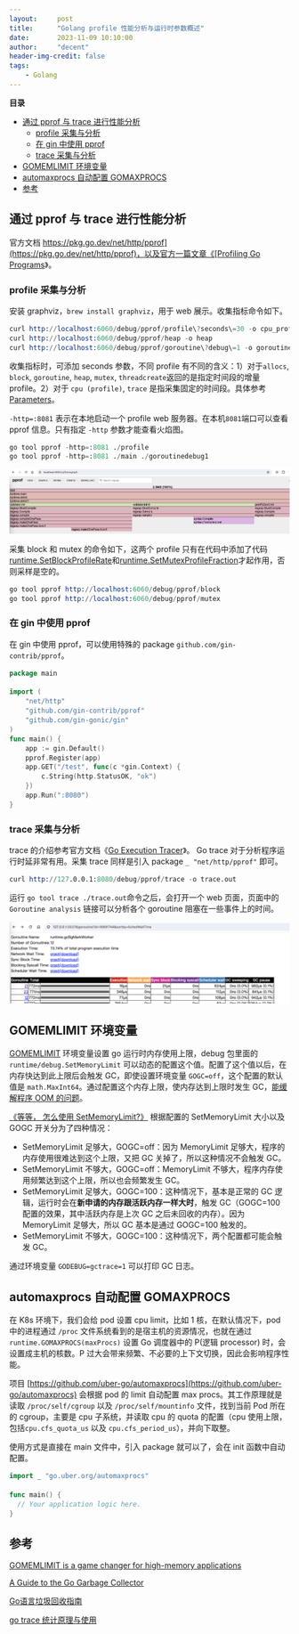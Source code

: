 ```yaml
---
layout:     post
title:      "Golang profile 性能分析与运行时参数概述"
date:       2023-11-09 10:10:00
author:     "decent"
header-img-credit: false
tags:
    - Golang
---
```


**目录**
- [通过 pprof 与 trace 进行性能分析](#通过-pprof-与-trace-进行性能分析)
  - [profile 采集与分析](#profile-采集与分析)
  - [在 gin 中使用 pprof](#在-gin-中使用-pprof)
  - [trace 采集与分析](#trace-采集与分析)
- [GOMEMLIMIT 环境变量](#gomemlimit-环境变量)
- [automaxprocs 自动配置 GOMAXPROCS](#automaxprocs-自动配置-gomaxprocs)
- [参考](#参考)

## 通过 pprof 与 trace 进行性能分析
官方文档 [https://pkg.go.dev/net/http/pprof](https://pkg.go.dev/net/http/pprof)，以及官方一篇文章《[Profiling Go Programs](https://go.dev/blog/pprof)》。
### profile 采集与分析
安装 graphviz，`brew install graphviz`，用于 web 展示。收集指标命令如下。
```s
curl http://localhost:6060/debug/pprof/profile\?seconds\=30 -o cpu_profile
curl http://localhost:6060/debug/pprof/heap -o heap
curl http://localhost:6060/debug/pprof/goroutine\?debug\=1 -o goroutinedebug1
```
收集指标时，可添加 seconds 参数，不同 profile 有不同的含义：1）对于`allocs`, `block`, `goroutine`, `heap`, `mutex`, `threadcreate`返回的是指定时间段的增量 profile。2）对于 `cpu (profile)`, `trace` 是指采集固定的时间段。具体参考 [Parameters](https://pkg.go.dev/net/http/pprof#hdr-Parameters)。

`-http=:8081` 表示在本地启动一个 profile web 服务器。在本机`8081`端口可以查看 pprof 信息。只有指定 `-http` 参数才能查看火焰图。
```s
go tool pprof -http=:8081 ./profile
go tool pprof -http=:8081 ./main ./goroutinedebug1
```
![java-javascript](/pics/pprof_flame.png) 

采集 block 和 mutex 的命令如下，这两个 profile 只有在代码中添加了代码[runtime.SetBlockProfileRate](https://pkg.go.dev/runtime#SetBlockProfileRate)和[runtime.SetMutexProfileFraction](https://pkg.go.dev/runtime#SetMutexProfileFraction)才起作用，否则采样是空的。
```s
go tool pprof http://localhost:6060/debug/pprof/block
go tool pprof http://localhost:6060/debug/pprof/mutex
```

### 在 gin 中使用 pprof
在 gin 中使用 pprof，可以使用特殊的 package `github.com/gin-contrib/pprof`。
```go
package main

import (
    "net/http"
    "github.com/gin-contrib/pprof"
    "github.com/gin-gonic/gin"
)
func main() {
    app := gin.Default()
    pprof.Register(app)
    app.GET("/test", func(c *gin.Context) {
        c.String(http.StatusOK, "ok")
    })
    app.Run(":8080")
}
```

### trace 采集与分析
trace 的介绍参考官方文档《[Go Execution Tracer](https://docs.google.com/document/u/1/d/1FP5apqzBgr7ahCCgFO-yoVhk4YZrNIDNf9RybngBc14/pub)》。
Go trace 对于分析程序运行时延非常有用。采集 trace 同样是引入 package `_ "net/http/pprof"` 即可。
```s
curl http://127.0.0.1:8080/debug/pprof/trace -o trace.out
```
运行 `go tool trace ./trace.out`命令之后，会打开一个 web 页面，页面中的 `Goroutine analysis` 链接可以分析各个 goroutine 阻塞在一些事件上的时间。

![java-javascript](/pics/gotrace.png) 

## GOMEMLIMIT 环境变量
[GOMEMLIMIT](https://pkg.go.dev/runtime/debug#SetMemoryLimit) 环境变量设置 go 运行时内存使用上限，debug 包里面的 `runtime/debug.SetMemoryLimit` 可以动态的配置这个值。配置了这个值以后，在内存快达到此上限后会触发 GC，即使设置环境变量 `GOGC=off`，这个配置的默认值是 `math.MaxInt64`。通过配置这个内存上限，使内存达到上限时发生 GC，[能缓解程序 OOM 的问题](https://docs.pingcap.com/zh/tidb/stable/configure-memory-usage/#%E8%AE%BE%E7%BD%AE%E7%8E%AF%E5%A2%83%E5%8F%98%E9%87%8F-gomemlimit-%E7%BC%93%E8%A7%A3-oom-%E9%97%AE%E9%A2%98)。

[《等等， 怎么使用 SetMemoryLimit?》](https://colobu.com/2022/06/20/how-to-use-SetMemoryLimit/) 根据配置的 SetMemoryLimit 大小以及 GOGC 开关分为了四种情况：
* SetMemoryLimit 足够大，GOGC=off：因为 MemoryLimit 足够大，程序的内存使用很难达到这个上限，又把 GC 关掉了，所以这种情况不会触发 GC。
* SetMemoryLimit 不够大，GOGC=off：MemoryLimit 不够大，程序内存使用频繁达到这个上限，所以也会频繁发生 GC。
* SetMemoryLimit 足够大，GOGC=100：这种情况下，基本是正常的 GC 逻辑，运行时会在**新申请的内存跟活跃内存一样大时**，触发 GC（GOGC=100 配置的效果，其中活跃内存是上次 GC 之后未回收的内存）。因为 MemoryLimit 足够大，所以 GC 基本是通过 GOGC=100 触发的。
* SetMemoryLimit 不够大，GOGC=100：这种情况下，两个配置都可能会触发 GC。

通过环境变量 `GODEBUG=gctrace=1` 可以打印 GC 日志。

## automaxprocs 自动配置 GOMAXPROCS
在 K8s 环境下，我们会给 pod 设置 cpu limit，比如 1 核，在默认情况下，pod 中的进程通过 `/proc` 文件系统看到的是宿主机的资源情况，也就在通过 `runtime.GOMAXPROCS(maxProcs)` 设置 Go 调度器中的 P(逻辑 processor) 时，会设置成主机的核数。P 过大会带来频繁、不必要的上下文切换，因此会影响程序性能。

项目 [https://github.com/uber-go/automaxprocs](https://github.com/uber-go/automaxprocs) 会根据 pod 的 limit 自动配置 max procs。其工作原理就是读取 `/proc/self/cgroup` 以及 `/proc/self/mountinfo` 文件，找到当前 Pod 所在的 cgroup，主要是 cpu 子系统，并读取 cpu 的 quota 的配置（cpu 使用上限，包括`cpu.cfs_quota_us` 以及 `cpu.cfs_period_us`），并向下取整。

使用方式是直接在 main 文件中，引入 package 就可以了，会在 init 函数中自动配置。
```go
import _ "go.uber.org/automaxprocs"

func main() {
  // Your application logic here.
}
```

## 参考

[GOMEMLIMIT is a game changer for high-memory applications](https://weaviate.io/blog/gomemlimit-a-game-changer-for-high-memory-applications)

[A Guide to the Go Garbage Collector](https://tip.golang.org/doc/gc-guide)

[Go语言垃圾回收指南](https://taoshu.in/go/gc-guide.html)

[go trace 统计原理与使用](https://www.cnblogs.com/hobbybear/p/17252973.html)